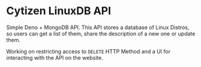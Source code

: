 # Cytizen LinuxDB API

 Simple Deno + MongoDB API. This API stores a database of Linux Distros, so users can get a list of them, share the description of a new one or update them. 
 
 Working on restricting access to ```DELETE``` HTTP Method and a UI for interacting with the API on the website.
